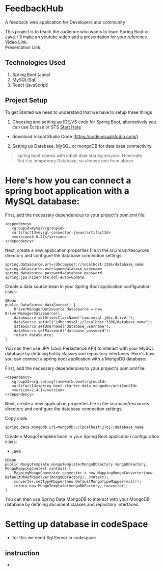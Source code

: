 # FeedbackHub
A feedback web application for Developers and community  



This project is to teach the audience who wants to learn Spring Boot or Java.
I'll make an youtube video and a presentation for your reference.  
Video Link:   
Presentation Link:

## Technologies Used 
1. Spring Boot (Java) 
2. MySQL(Sql)
3. React (javaScript)

## Project Setup
To get Started we need to understand that we have to setup three things 
1. Choosing and setting up IDE,VS code for Spring Boot, alternatively you can use Eclipse or STS [Start Here](https://spring.io/tools)
- download Visual Studio Code (https://code.visualstudio.com/)
2. Setting up Database, MySQL or mongoDB for data base connectivity.
> spring boot comes with inbuit data storing service- Hibernate   
But it is temprorary Database, so choose one from above. 



# Here's how you can connect a spring boot application with a MySQL database:

First, add the necessary dependencies to your project's pom.xml file:

```
<dependency>
   <groupId>mysql</groupId>
   <artifactId>mysql-connector-java</artifactId>
   <version>8.0.21</version>
</dependency>
```
Next, create a new application.properties file in the src/main/resources directory and configure the database connection settings:

```
spring.datasource.url=jdbc:mysql://localhost:3306/database_name
spring.datasource.username=database_username
spring.datasource.password=database_password
spring.jpa.hibernate.ddl-auto=update
```

Create a data source bean in your Spring Boot application configuration class:

```
@Bean
public DataSource dataSource() {
    DriverManagerDataSource dataSource = new DriverManagerDataSource();
    dataSource.setDriverClassName("com.mysql.jdbc.Driver");
    dataSource.setUrl("jdbc:mysql://localhost:3306/database_name");
    dataSource.setUsername("database_username");
    dataSource.setPassword("database_password");
    return dataSource;
}
```
You can then use JPA (Java Persistence API) to interact with your MySQL database by defining Entity classes and repository interfaces.
Here's how you can connect a spring boot application with a MongoDB database:

First, add the necessary dependencies to your project's pom.xml file:
```
<dependency>
   <groupId>org.springframework.boot</groupId>
   <artifactId>spring-boot-starter-data-mongodb</artifactId>
   <version>2.4.1</version>
</dependency>
```
Next, create a new application.properties file in the src/main/resources directory and configure the database connection settings:

Copy code
```
spring.data.mongodb.uri=mongodb://localhost:27017/database_name
```
Create a MongoTemplate bean in your Spring Boot application configuration class:
- java

```
@Bean
public MongoTemplate mongoTemplate(MongoDbFactory mongoDbFactory, MongoMappingContext context) {
    MappingMongoConverter converter = new MappingMongoConverter(new DefaultDbRefResolver(mongoDbFactory), context);
    converter.setTypeMapper(new DefaultMongoTypeMapper(null));
    return new MongoTemplate(mongoDbFactory, converter);
}
```
You can then use Spring Data MongoDB to interact with your MongoDB database by defining document classes and repository interfaces.

# Setting up database in codeSpace
- for this we need Sql Server in codespace 
## instruction
- 

